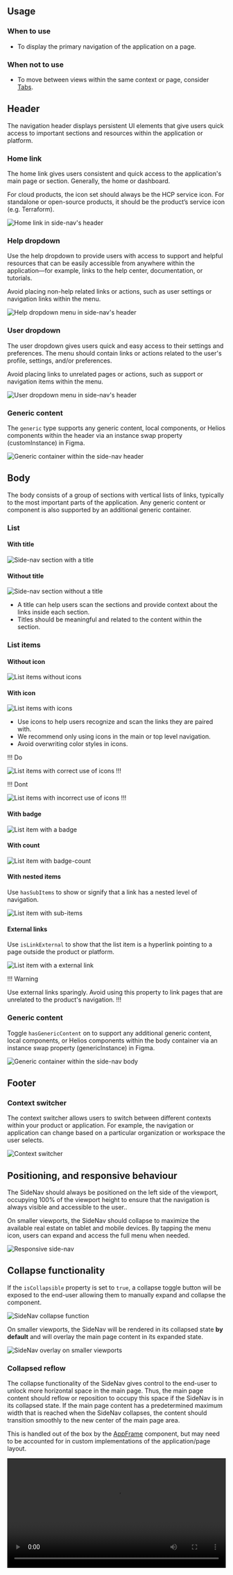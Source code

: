 ## Usage

### When to use

- To display the primary navigation of the application on a page.

### When not to use

- To move between views within the same context or page, consider [Tabs](#).

## Header

The navigation header displays persistent UI elements that give users quick access to important sections and resources within the application or platform.

### Home link

The home link gives users consistent and quick access to the application's main page or section. Generally, the home or dashboard.

For cloud products, the icon set should always be the HCP service icon. For standalone or open-source products, it should be the product’s service icon (e.g. Terraform).

![Home link in side-nav's header](/assets/components/side-nav/header-logo.png)

### Help dropdown

Use the help dropdown to provide users with access to support and helpful resources that can be easily accessible from anywhere within the application—for example, links to the help center, documentation, or tutorials.

Avoid placing non-help related links or actions, such as user settings or navigation links within the menu.

![Help dropdown menu in side-nav's header](/assets/components/side-nav/help-dropdown.png)

### User dropdown

The user dropdown gives users quick and easy access to their settings and preferences. The menu should contain links or actions related to the user's profile, settings, and/or preferences.

Avoid placing links to unrelated pages or actions, such as support or navigation items within the menu.

![User dropdown menu in side-nav's header](/assets/components/side-nav/user-dropdown.png)

### Generic content

The `generic` type supports any generic content, local components, or Helios components within the header via an instance swap property (customInstance) in Figma.

![Generic container within the side-nav header](/assets/components/side-nav/custom-header.png)

## Body

The body consists of a group of sections with vertical lists of links, typically to the most important parts of the application. Any generic content or component is also supported by an additional generic container.

### List

#### With title

![Side-nav section with a title](/assets/components/side-nav/section-with-title.png)

#### Without title

![Side-nav section without a title](/assets/components/side-nav/section-without-title.png)

- A title can help users scan the sections and provide context about the links inside each section.
- Titles should be meaningful and related to the content within the section.

### List items

#### Without icon

![List items without icons](/assets/components/side-nav/list-item-without-icon.png)

#### With icon

![List items with icons](/assets/components/side-nav/list-item-with-icon.png)

- Use icons to help users recognize and scan the links they are paired with.
- We recommend only using icons in the main or top level navigation.
- Avoid overwriting color styles in icons.

!!! Do

![List items with correct use of icons](/assets/components/side-nav/list-item-with-icon-do.png)
!!!

!!! Dont

![List items with incorrect use of icons](/assets/components/side-nav/list-item-with-icon-dont.png)
!!!

#### With badge

![List item with a badge](/assets/components/side-nav/list-item-with-badge.png)

#### With count

![List item with badge-count](/assets/components/side-nav/list-item-with-count.png)

#### With nested items

Use `hasSubItems` to show or signify that a link has a nested level of navigation.

![List item with sub-items](/assets/components/side-nav/list-item-with-nested-items.png)

#### External links

Use `isLinkExternal` to show that the list item is a hyperlink pointing to a page outside the product or platform.

![List item with a external link](/assets/components/side-nav/list-item-with-external-link.png)

!!! Warning

Use external links sparingly. Avoid using this property to link pages that are unrelated to the product's navigation.
!!!

### Generic content

Toggle `hasGenericContent` on to support any additional generic content, local components, or Helios components within the body container via an instance swap property (genericInstance) in Figma.

![Generic container within the side-nav body](/assets/components/side-nav/custom-content-body.png)

## Footer

### Context switcher

The context switcher allows users to switch between different contexts within your product or application. For example, the navigation or application can change based on a particular organization or workspace the user selects.

![Context switcher](/assets/components/side-nav/footer-context-switcher.png)

## Positioning, and responsive behaviour

The SideNav should always be positioned on the left side of the viewport, occupying 100% of the viewport height to ensure that the navigation is always visible and accessible to the user..

On smaller viewports, the SideNav should collapse to maximize the available real estate on tablet and mobile devices. By tapping the menu icon, users can expand and access the full menu when needed.

![Responsive side-nav](/assets/components/side-nav/sidenav-position-and-responsive.png)

## Collapse functionality

If the `isCollapsible` property is set to `true`, a collapse toggle button will be exposed to the end-user allowing them to manually expand and collapse the component.

![SideNav collapse function](/assets/components/side-nav/sidenav-collapse-interaction.png)

On smaller viewports, the SideNav will be rendered in its collapsed state **by default** and will overlay the main page content in its expanded state.

![SideNav overlay on smaller viewports](/assets/components/side-nav/sidenav-overlay-small-viewport.png)

### Collapsed reflow

The collapse functionality of the SideNav gives control to the end-user to unlock more horizontal space in the main page. Thus, the main page content should reflow or reposition to occupy this space if the SideNav is in its collapsed state. If the main page content has a predetermined maximum width that is reached when the SideNav collapses, the content should transition smoothly to the new center of the main page area.

This is handled out of the box by the [AppFrame](/layouts/app-frame) component, but may need to be accounted for in custom implementations of the application/page layout.

<video width="100%" controls loop>
  <source
    src="/assets/components/side-nav/sidenav-expand-collapse.mp4"
    type="video/mp4"
  />
</video>
